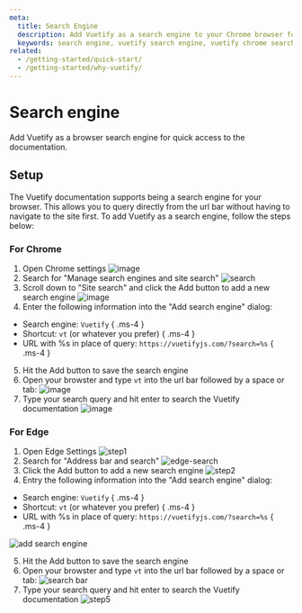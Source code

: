 ```yaml
---
meta:
  title: Search Engine
  description: Add Vuetify as a search engine to your Chrome browser for quick access to the documentation
  keywords: search engine, vuetify search engine, vuetify chrome search engine, vuetify chrome extension
related:
  - /getting-started/quick-start/
  - /getting-started/why-vuetify/
---
```


# Search engine

Add Vuetify as a browser search engine for quick access to the documentation.

<PageFeatures />

<PromotedEntry />

## Setup

The Vuetify documentation supports being a search engine for your browser. This allows you to query directly from the url bar without having to navigate to the site first. To add Vuetify as a search engine, follow the steps below:

### For Chrome

1. Open Chrome settings
  ![image](https://github.com/vuetifyjs/vuetify/assets/9064066/3b83a0a1-a51d-4c88-bf1b-0200a1f6b532)
2. Search for "Manage search engines and site search"
  ![search](https://github.com/vuetifyjs/vuetify/assets/9064066/8fd8f1e4-ebed-4c8a-9444-16163c580a60)
3. Scroll down to "Site search" and click the <v-kbd>Add</v-kbd> button to add a new search engine
  ![image](https://github.com/vuetifyjs/vuetify/assets/9064066/87d7775f-0f92-4f12-b9dd-01195f80df31)
4. Enter the following information into the "Add search engine" dialog:

* Search engine: `Vuetify` { .ms-4 }
* Shortcut: `vt` (or whatever you prefer) { .ms-4 }
* URL with %s in place of query: `https://vuetifyjs.com/?search=%s` { .ms-4 }

5. Hit the <v-kbd>Add</v-kbd> button to save the search engine
6. Open your browster and type `vt` into the url bar followed by a space or tab:
  ![image](https://github.com/vuetifyjs/vuetify/assets/9064066/07869a65-bcc4-44c2-a900-3f69eea1be4b)
7. Type your search query and hit enter to search the Vuetify documentation
  ![image](https://github.com/vuetifyjs/vuetify/assets/9064066/e91092f4-f308-4ed4-9b4a-33ac189aec19)

### For Edge

1. Open Edge Settings
  ![step1](https://github.com/vuetifyjs/vuetify/assets/9064066/696182cf-5eab-4229-a007-5521186f8058)
2. Search for "Address bar and search"
  ![edge-search](https://github.com/vuetifyjs/vuetify/assets/9064066/9b9487c3-34d6-44b4-81e2-45ba30da2977)
3. Click the <v-kbd>Add</v-kbd> button to add a new search engine
  ![step2](https://github.com/vuetifyjs/vuetify/assets/9064066/eb50602a-bb6d-4933-92cd-e4f0edbc8a86)
4. Entry the following information into the "Add search engine" dialog:

* Search engine: `Vuetify` { .ms-4 }
* Shortcut: `vt` (or whatever you prefer) { .ms-4 }
* URL with %s in place of query: `https://vuetifyjs.com/?search=%s` { .ms-4 }

![add search engine](https://github.com/vuetifyjs/vuetify/assets/9064066/8b31e827-5b16-4ba8-b220-bcbe139986ff)

5. Hit the <v-kbd>Add</v-kbd> button to save the search engine
6. Open your browster and type `vt` into the url bar followed by a space or tab:
  ![search bar](https://github.com/vuetifyjs/vuetify/assets/9064066/59311829-e564-4c80-a0c9-d33e7aacfd21)
7. Type your search query and hit enter to search the Vuetify documentation
  ![step5](https://github.com/vuetifyjs/vuetify/assets/9064066/8245afd9-bceb-41dd-8310-50e4137d1fca)
